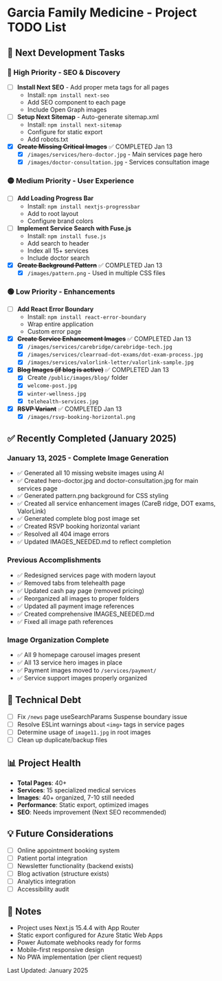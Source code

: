 # Garcia Family Medicine - Project TODO List

## 🚀 Next Development Tasks

### 🔴 High Priority - SEO & Discovery
- [ ] **Install Next SEO** - Add proper meta tags for all pages
  - Install: `npm install next-seo`
  - Add SEO component to each page
  - Include Open Graph images
- [ ] **Setup Next Sitemap** - Auto-generate sitemap.xml
  - Install: `npm install next-sitemap`
  - Configure for static export
  - Add robots.txt
- [x] ~~**Create Missing Critical Images**~~ ✅ COMPLETED Jan 13
  - [x] `/images/services/hero-doctor.jpg` - Main services page hero
  - [x] `/images/doctor-consultation.jpg` - Services consultation image

### 🟡 Medium Priority - User Experience
- [ ] **Add Loading Progress Bar**
  - Install: `npm install nextjs-progressbar`
  - Add to root layout
  - Configure brand colors
- [ ] **Implement Service Search with Fuse.js**
  - Install: `npm install fuse.js`
  - Add search to header
  - Index all 15+ services
  - Include doctor search
- [x] ~~**Create Background Pattern**~~ ✅ COMPLETED Jan 13
  - [x] `/images/pattern.png` - Used in multiple CSS files

### 🟢 Low Priority - Enhancements
- [ ] **Add React Error Boundary**
  - Install: `npm install react-error-boundary`
  - Wrap entire application
  - Custom error page
- [x] ~~**Create Service Enhancement Images**~~ ✅ COMPLETED Jan 13
  - [x] `/images/services/carebridge/carebridge-tech.jpg`
  - [x] `/images/services/clearroad-dot-exams/dot-exam-process.jpg`
  - [x] `/images/services/valorlink-letter/valorlink-sample.jpg`
- [x] ~~**Blog Images (if blog is active)**~~ ✅ COMPLETED Jan 13
  - [x] Create `/public/images/blog/` folder
  - [x] `welcome-post.jpg`
  - [x] `winter-wellness.jpg`
  - [x] `telehealth-services.jpg`
- [x] ~~**RSVP Variant**~~ ✅ COMPLETED Jan 13
  - [x] `/images/rsvp-booking-horizontal.png`

## ✅ Recently Completed (January 2025)

### January 13, 2025 - Complete Image Generation
- ✅ Generated all 10 missing website images using AI
- ✅ Created hero-doctor.jpg and doctor-consultation.jpg for main services page
- ✅ Generated pattern.png background for CSS styling
- ✅ Created all service enhancement images (CareB ridge, DOT exams, ValorLink)
- ✅ Generated complete blog post image set
- ✅ Created RSVP booking horizontal variant
- ✅ Resolved all 404 image errors
- ✅ Updated IMAGES_NEEDED.md to reflect completion

### Previous Accomplishments
- ✅ Redesigned services page with modern layout
- ✅ Removed tabs from telehealth page
- ✅ Updated cash pay page (removed pricing)
- ✅ Reorganized all images to proper folders
- ✅ Updated all payment image references
- ✅ Created comprehensive IMAGES_NEEDED.md
- ✅ Fixed all image path references

### Image Organization Complete
- ✅ All 9 homepage carousel images present
- ✅ All 13 service hero images in place
- ✅ Payment images moved to `/services/payment/`
- ✅ Service support images properly organized

## 🔧 Technical Debt
- [ ] Fix `/news` page useSearchParams Suspense boundary issue
- [ ] Resolve ESLint warnings about `<img>` tags in service pages
- [ ] Determine usage of `image11.jpg` in root images
- [ ] Clean up duplicate/backup files

## 📊 Project Health
- **Total Pages**: 40+
- **Services**: 15 specialized medical services
- **Images**: 40+ organized, 7-10 still needed
- **Performance**: Static export, optimized images
- **SEO**: Needs improvement (Next SEO recommended)

## 💡 Future Considerations
- [ ] Online appointment booking system
- [ ] Patient portal integration
- [ ] Newsletter functionality (backend exists)
- [ ] Blog activation (structure exists)
- [ ] Analytics integration
- [ ] Accessibility audit

## 📝 Notes
- Project uses Next.js 15.4.4 with App Router
- Static export configured for Azure Static Web Apps
- Power Automate webhooks ready for forms
- Mobile-first responsive design
- No PWA implementation (per client request)

Last Updated: January 2025